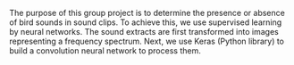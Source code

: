 The purpose of this group project is to determine the presence or absence of bird sounds in sound clips. To achieve this, we use supervised learning by neural networks. The sound extracts are first transformed into images representing a frequency spectrum. Next, we use Keras (Python library) to build a convolution neural network to process them.
